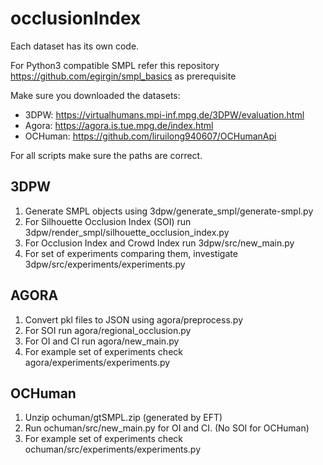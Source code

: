 # occlusionIndex

Each dataset has its own code. 

For Python3 compatible SMPL refer this repository https://github.com/egirgin/smpl_basics as prerequisite

Make sure you downloaded the datasets:
* 3DPW: https://virtualhumans.mpi-inf.mpg.de/3DPW/evaluation.html 
* Agora: https://agora.is.tue.mpg.de/index.html 
* OCHuman: https://github.com/liruilong940607/OCHumanApi 


For all scripts make sure the paths are correct.

## 3DPW
1. Generate SMPL objects using 3dpw/generate_smpl/generate-smpl.py
2. For Silhouette Occlusion Index (SOI) run 3dpw/render_smpl/silhouette_occlusion_index.py
3. For Occlusion Index and Crowd Index run 3dpw/src/new_main.py
4. For set of experiments comparing them, investigate 3dpw/src/experiments/experiments.py

## AGORA
1. Convert pkl files to JSON using agora/preprocess.py
2. For SOI run agora/regional_occlusion.py
3. For OI and CI run agora/new_main.py
4. For example set of experiments check agora/experiments/experiments.py

## OCHuman
1. Unzip ochuman/gtSMPL.zip (generated by EFT)
2. Run ochuman/src/new_main.py for OI and CI. (No SOI for OCHuman)
3. For example set of experiments check ochuman/src/experiments/experiments.py
